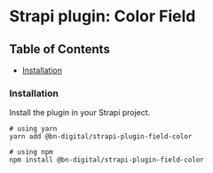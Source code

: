 # Strapi plugin: Color Field

## Table of Contents

- [Installation](#installation)

### Installation

Install the plugin in your Strapi project.

```shell
# using yarn
yarn add @bn-digital/strapi-plugin-field-color

# using npm
npm install @bn-digital/strapi-plugin-field-color 
```
